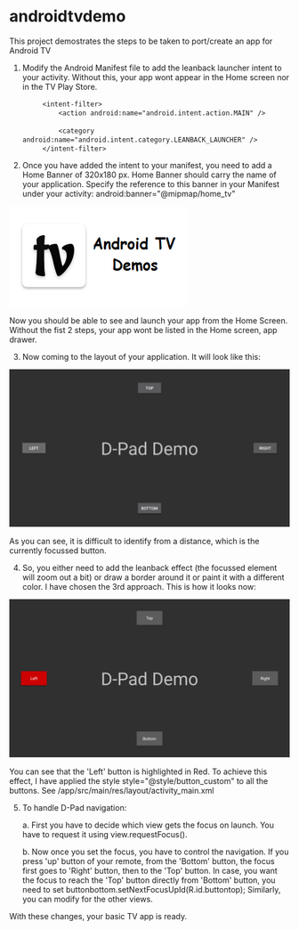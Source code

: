 # androidtvdemo
This project demostrates the steps to be taken to port/create an app for Android TV

1. Modify the Android Manifest file to add the leanback launcher intent to your activity.
Without this, your app wont appear in the Home screen nor in the TV Play Store.
            
            <intent-filter>
                <action android:name="android.intent.action.MAIN" />

                <category android:name="android.intent.category.LEANBACK_LAUNCHER" />
            </intent-filter>
2. Once you have added the intent to your manifest, you need to add a Home Banner of 320x180 px. 
Home Banner should carry the name of your application.
Specify the reference to this banner in your Manifest under your activity: android:banner="@mipmap/home_tv"

![Alt text](/app/src/main/res/mipmap-xhdpi/home_tv.png?raw=true "Home Banner")

Now you should be able to see and launch your app from the Home Screen.
Without the fist 2 steps, your app wont be listed in the Home screen, app drawer.

3. Now coming to the layout of your application. It will look like this:

![Alt text](/screenshots/buttons_no_style.png?raw=true "Buttons with No Styling")

As you can see, it is difficult to identify from a distance, which is the currently focussed button.

4. So, you either need to add the leanback effect (the focussed element will zoom out a bit) or draw a border around it
or paint it with a different color. I have chosen the 3rd approach. This is how it looks now:

![Alt text](/screenshots/button_with_style.png?raw=true "Buttons with Styling")

You can see that the 'Left' button is highlighted in Red.
To achieve this effect, I have applied the style style="@style/button_custom" to all the buttons.
See /app/src/main/res/layout/activity_main.xml

5. To handle D-Pad navigation:

    a. First you have to decide which view gets the focus on launch.
    You have to request it using view.requestFocus().
    
    b. Now once you set the focus, you have to control the navigation.
    If you press 'up' button of your remote, from the 'Bottom' button, the focus first goes to 'Right' button, then to the 'Top' button. In case, you want the focus to reach the 'Top' button directly from 'Bottom' button, you need to set
    buttonbottom.setNextFocusUpId(R.id.buttontop);
Similarly, you can modify for the other views.

With these changes, your basic TV app is ready.
